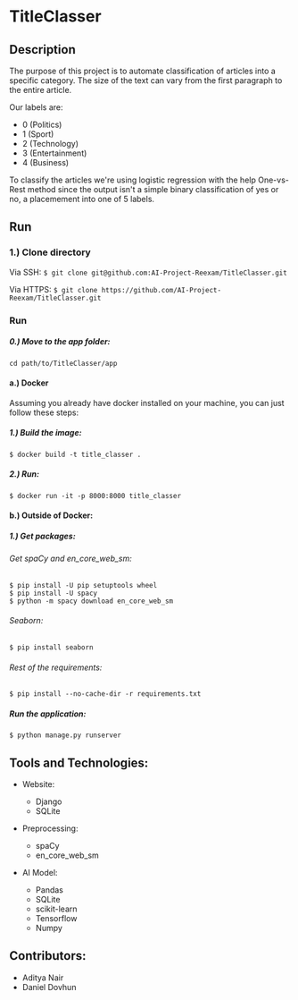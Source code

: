 # TitleClasser
## Description
The purpose of this project is to automate classification of articles into a specific category. The size of the text can vary from the first paragraph to the entire article. 

Our labels are:
* 0 (Politics)
* 1 (Sport)
* 2 (Technology)
* 3 (Entertainment)
* 4 (Business)

To classify the articles we're using logistic regression with the help One-vs-Rest method since the output isn't a simple binary classification of yes or no, a placemement into one of 5 labels.

## Run
### 1.) Clone directory
Via SSH:
```$ git clone git@github.com:AI-Project-Reexam/TitleClasser.git```

Via HTTPS:
```$ git clone https://github.com/AI-Project-Reexam/TitleClasser.git```

### Run
##### 0.) Move to the app folder: 
```cd path/to/TitleClasser/app```

#### a.) Docker
Assuming you already have docker installed on your machine, you can just follow these steps:

##### 1.) Build the image:
```$ docker build -t title_classer .```

##### 2.) Run:
```$ docker run -it -p 8000:8000 title_classer```

#### b.) Outside of Docker:
##### 1.) Get packages:
###### Get spaCy and en_core_web_sm:
```
$ pip install -U pip setuptools wheel
$ pip install -U spacy
$ python -m spacy download en_core_web_sm
```

###### Seaborn:
```$ pip install seaborn```

###### Rest of the requirements:
```$ pip install --no-cache-dir -r requirements.txt```

##### Run the application:
```$ python manage.py runserver```

## Tools and Technologies:
* Website:
    * Django
    * SQLite

* Preprocessing:
    * spaCy
    * en_core_web_sm

* AI Model:
    * Pandas
    * SQLite
    * scikit-learn
    * Tensorflow
    * Numpy

## Contributors:
* Aditya Nair
* Daniel Dovhun